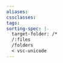 ```yaml
---
aliases: 
cssclasses: 
tags: 
sorting-spec: |-
  target-folder: /*
  /:files
  /folders
  < vsc-unicode
---
```

